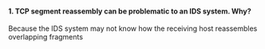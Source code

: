 #### 1. TCP segment reassembly can be problematic to an IDS system. Why?

Because the IDS system may not know how the receiving host reassembles overlapping fragments

